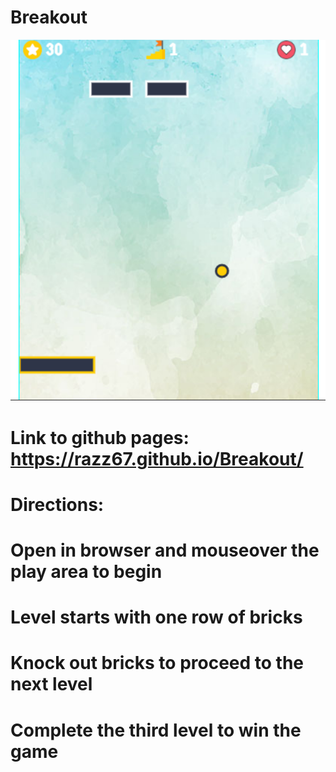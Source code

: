 # Breakout

![Breakout screenshot](https://github.com/Razz67/Breakout/blob/master/images/breakout.png)

# Link to github pages:  https://razz67.github.io/Breakout/

# Directions: 
# Open in browser and mouseover the play area to begin
# Level starts with one row of bricks
# Knock out bricks to proceed to the next level
# Complete the third level to win the game
